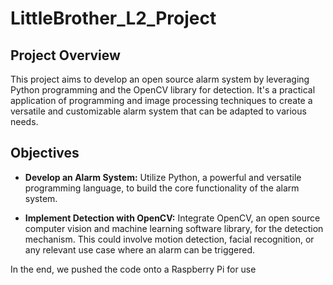# LittleBrother_L2_Project

## Project Overview

This project aims to develop an open source alarm system by leveraging Python programming and the OpenCV library for detection. It's a practical application of programming and image processing techniques to create a versatile and customizable alarm system that can be adapted to various needs.

## Objectives

- **Develop an Alarm System:** Utilize Python, a powerful and versatile programming language, to build the core functionality of the alarm system.
  
- **Implement Detection with OpenCV:** Integrate OpenCV, an open source computer vision and machine learning software library, for the detection mechanism. This could involve motion detection, facial recognition, or any relevant use case where an alarm can be triggered.

In the end, we pushed the code onto a Raspberry Pi for use
